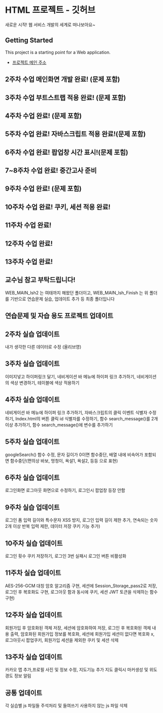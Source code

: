 # HTML 프로젝트 - 깃허브
새로운 시작! 웹 서비스 개발의 세계로 떠나보아요~
## Getting Started
This project is a starting point for a Web application.
- [프로젝트 메인 주소](https://github.com/imsue03/WEB_MAIN)
## 2주차 수업 메인화면 개발 완료! (문제 포함)
## 3주차 수업 부트스트랩 적용 완료! (문제 포함)
## 4주차 수업 완료! (문제 포함)
## 5주차 수업 완료! 자바스크립트 적용 완료!(문제 포함)
## 6주차 수업 완료! 팝업창 시간 표시!(문제 포힘)
## 7~8주차 수업 완료! 중간고사 준비
## 9주차 수업 완료! (문제 포힘)
## 10주차 수업 완료! 쿠키, 세션 적용 완료!
## 11주차 수업 완료! 
## 12주차 수업 완료!
## 13주차 수업 완료!

## 교수님 참고 부탁드립니다! 
WEB_MAIN_lsh2 는 여태까지 해왔던 폴더이고, WEB_MAIN_lsh_Finish 는 위 폴더를 기반으로 연습문제 실습, 업데이트 추가 등 최종 폴더입니다

## 연습문제 및 자습 용도 프로젝트 업데이트

## 2주차 실습 업데이트
내가 생각한 다른 데이터로 수정 (올리브영)

## 3주차 실습 업데이트
이미지넣고 하이퍼링크 달기, 네비게이션 바 메뉴에 하이퍼 링크 추가하기, 네비게이션의 색상 변경하기, 테이블에 색상 적용하기

## 4주차 실습 업데이트
네비게이션 바 메뉴에 하이퍼 링크 추가하기, 자바스크립트의 클릭 이벤트 식별자 수정하기, Index.html의 버튼 클릭 id 식별자를 수정하기, 함수 search_message()를 2개 이상 추가하기, 함수 search_message()에 변수를 추가하기 

## 5주차 실습 업데이트
googleSearch() 함수 수정, 문자 길이가 0이면 함수중단, 배열 내에 비속어가 포함되면 함수중단(편의상 바보, 멍청이, 욕설1, 욕설2, 등등 으로 표현)

## 6주차 실습 업데이트
로그인화면 로그아웃 화면으로 수정하기, 로그인시 팝업창 등장 안함

## 9주차 실습 업데이트
로그인 폼 입력 길이와 특수문자 XSS 방지, 로그인 입력 길이 제한 추가, 연속되는 숫자 2개 이상 반복 입력 제한, 데이터 저장 쿠키 기능 추가)

## 10주차 실습 업데이트
로그인 횟수 쿠키 저장하기, 로그인 3번 실패시 로그인 버튼 비활성화

## 11주차 실습 업데이트
AES-256-GCM 대칭 암호 알고리즘 구현, 세션에 Session_Storage_pass2로 저장, 로그인 후 복호화도 구현, 로그아웃 함과 동시에 쿠키, 세션 JWT 토큰을 삭제하는 함수 구현)

## 12주차 실습 업데이트
회원가입 후 암호화된 객체 저장, 세션에 암호화하여 저장, 로그인 후 복호화된 객체 내용 출력, 암호화된 회원가입 정보를 복호화, 세션에 회원가입 세션이 없다면 복호화 x, 로그아웃시 팝업쿠키, 회원가입 세션을 제외한 쿠키 및 세션 삭제

## 13주차 실습 업데이트
카카오 맵 추가,프로필 사진 및 정보 수정, 지도기능 추가 지도 클릭시 마커생성 및 위도 경도 정보 알림

## 공통 업데이트
각 실습별 js 파일들 주석처리 및 들여쓰기
사용하지 않는 js 파일 삭제
